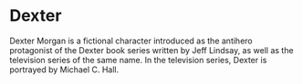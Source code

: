 # Dexter
Dexter Morgan is a fictional character introduced as the antihero protagonist of the Dexter book series written by Jeff Lindsay, as well as the television series of the same name. In the television series, Dexter is portrayed by Michael C. Hall.
